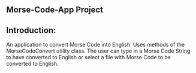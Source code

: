 ## Morse-Code-App Project

## Introduction:

An application to convert Morse Code into English. Uses methods of the MorseCodeConvert utility class. The user can type in a Morse Code String to have converted to English or select a file with Morse Code to be converted to English.
